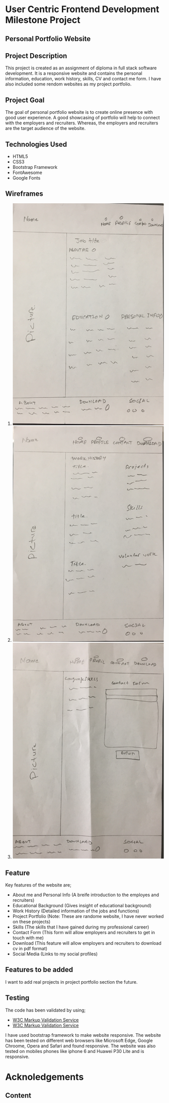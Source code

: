 # User Centric Frontend Development Milestone Project

## Personal Portfolio Website

## Project Description

This project is created as an assignment of diploma in full stack software development. It is a responsive website and contains the personal information, education, work history, skills, CV and contact me form. I have also included some rendom websites as my project portfolio. 

## Project Goal

The goal of personal portfolio website is to create online presence with good user experience. A good showcasing of portfolio will help to connect with the employers and recruiters. Whereas, the employers and recruiters are the target audience of the website.

## Technologies Used
- HTML5
- CSS3
- Bootstrap Framework
- FontAwesome
- Google Fonts

## Wireframes

1. ![Home Page](assets/images/wireframe-home.jpg)
2. ![Profile Page](assets/images/wireframe-profile.jpg)
3. ![Contact Page](assets/images/wireframe-contact.jpg)

## Feature
Key features of the website are;

- About me and Personal Info (A breife introduction to the employes and recruiters)
- Educational Background (Gives insight of educational background)
- Work History (Detailed information of the jobs and functions)
- Project Portfolio (Note: These are randome website, I have never worked on these projects)
- Skills (The skills that I have gained during my professional career)
- Contact Form (This form will allow employers and recruiters to get in touch with me)
- Download (This feature will allow employers and recruiters to download cv in pdf format)
- Social Media (Links to my social profiles)

## Features to be added

I want to add real projects in project portfolio section the future.

## Testing

The code has been validated by using;

- [W3C Markup Validation Service](https://validator.w3.org/)
- [W3C Markup Validation Service](https://jigsaw.w3.org/css-validator/)

I have used bootstrap framework to make website responsive. The website has been tested on different web browsers like Microsoft Edge, Google Chroome, Opera and Safari and found responsive. The website was also tested on mobiles phones like iphone 6 and Huawei P30 Lite and is responsive.



# Acknoledgements

## Content



